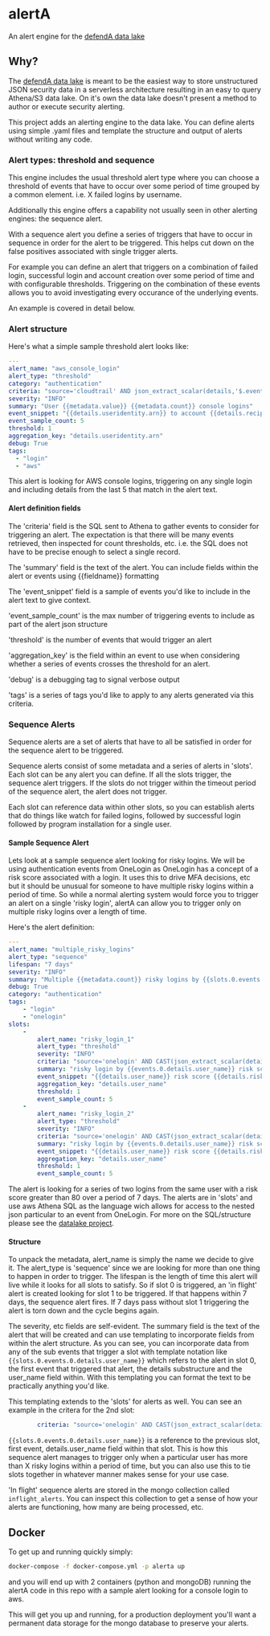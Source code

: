 # alertA
An alert engine for the [defendA data lake](https://github.com/0xdefendA/defenda-data-lake)

## Why?
The [defendA data lake](https://github.com/0xdefendA/defenda-data-lake) is meant to be the easiest way to store unstructured JSON security data in a serverless architecture resulting in an easy to query Athena/S3 data lake. On it's own the data lake doesn't present a method to author or execute security alerting.

This project adds an alerting engine to the data lake. You can define alerts using simple .yaml files and template the structure and output of alerts without writing any code.

### Alert types: threshold and sequence
This engine includes the usual threshold alert type where you can choose a threshold of events that have to occur over some period of time grouped by a common element. i.e. X failed logins by username.

Additionally this engine offers a capability not usually seen in other alerting engines: the sequence alert.

With a sequence alert you define a series of triggers that have to occur in sequence in order for the alert to be triggered. This helps cut down on the false positives associated with single trigger alerts.

For example you can define an alert that triggers on a combination of failed login, successful login and account creation over some period of time and with configurable thresholds. Triggering on the combination of these events allows you to avoid investigating every occurance of the underlying events.

An example is covered in detail below.


### Alert structure
Here's what a simple sample threshold alert looks like:

```yaml
---
alert_name: "aws_console_login"
alert_type: "threshold"
category: "authentication"
criteria: "source='cloudtrail' AND json_extract_scalar(details,'$.eventname') = 'ConsoleLogin'"
severity: "INFO"
summary: "User {{metadata.value}} {{metadata.count}} console logins"
event_snippet: "{{details.useridentity.arn}} to account {{details.recipientaccountid}} from IP {{details.sourceipaddress}}"
event_sample_count: 5
threshold: 1
aggregation_key: "details.useridentity.arn"
debug: True
tags:
  - "login"
  - "aws"
```

This alert is looking for AWS console logins, triggering on any single login and including details from the last 5 that match in the alert text.

#### Alert definition fields
The 'criteria' field is the SQL sent to Athena to gather events to consider for triggering an alert. The expectation is that there will be many events retrieved, then inspected for count thresholds, etc. i.e. the SQL does not have to be precise enough to select a single record.

The 'summary' field is the text of the alert. You can include fields within the alert or events using {{fieldname}} formatting

The 'event_snippet' field is a sample of events you'd like to include in the alert text to give context.

'event_sample_count' is the max number of triggering events to include as part of the alert json structure

'threshold' is the number of events that would trigger an alert

'aggregation_key' is the field within an event to use when considering whether a series of events crosses the threshold for an alert.

'debug' is a debugging tag to signal verbose output

'tags' is a series of tags you'd like to apply to any alerts generated via this criteria.

### Sequence Alerts
Sequence alerts are a set of alerts that have to all be satisfied in order for the sequence alert to be triggered.

Sequence alerts consist of some metadata and a series of alerts in 'slots'. Each slot can be any alert you can define. If all the slots trigger, the sequence alert triggers. If the slots do not trigger within the timeout period of the sequence alert, the alert does not trigger.

Each slot can reference data within other slots, so you can establish alerts that do things like watch for failed logins, followed by successful login followed by program installation for a single user.

#### Sample Sequence Alert
Lets look at a sample sequence alert looking for risky logins. We will be using authentication events from OneLogin as OneLogin has a concept of a risk score associated with a login. It uses this to drive MFA decisions, etc but it should be unusual for someone to have multiple risky logins within a period of time. So while a normal alerting system would force you to trigger an alert on a single 'risky login', alertA can allow you to trigger only on multiple risky logins over a length of time.

Here's the alert definition:
```yaml
---
alert_name: "multiple_risky_logins"
alert_type: "sequence"
lifespan: "7 days"
severity: "INFO"
summary: "Multiple {{metadata.count}} risky logins by {{slots.0.events.0.details.user_name}}"
debug: True
category: "authentication"
tags:
    - "login"
    - "onelogin"
slots:
    -
        alert_name: "risky_login_1"
        alert_type: "threshold"
        severity: "INFO"
        criteria: "source='onelogin' AND CAST(json_extract_scalar(details,'$.risk_score') as INTEGER)>80"
        summary: "risky login by {{events.0.details.user_name}} risk score: {{events.0.details.risk_score}}"
        event_snippet: "{{details.user_name}} risk score {{details.risk_score}} from IP {{details.sourceipaddress}}"
        aggregation_key: "details.user_name"
        threshold: 1
        event_sample_count: 5
    -
        alert_name: "risky_login_2"
        alert_type: "threshold"
        severity: "INFO"
        criteria: "source='onelogin' AND CAST(json_extract_scalar(details,'$.risk_score') as INTEGER)>80 AND json_extract_scalar(details,'$.user_name')='{{slots.0.events.0.details.user_name}}'"
        summary: "risky login by {{events.0.details.user_name}} risk score: {{events.0.details.risk_score}}"
        event_snippet: "{{details.user_name}} risk score {{details.risk_score}} from IP {{details.sourceipaddress}}"
        aggregation_key: "details.user_name"
        threshold: 1
        event_sample_count: 5

```

The alert is looking for a series of two logins from the same user with a risk score greater than 80 over a period of 7 days. The alerts are in 'slots' and use aws Athena SQL as the language wich allows for access to the nested json particular to an event from OneLogin. For more on the SQL/structure please see the [datalake project](https://github.com/0xdefendA/defenda-data-lake).

#### Structure
To unpack the metadata, alert_name is simply the name we decide to give it. The alert_type is 'sequence' since we are looking for more than one thing to happen in order to trigger. The lifespan is the length of time this alert will live while it looks for all slots to satisfy. So if slot 0 is triggered, an 'in flight' alert is created looking for slot 1 to be triggered. If that happens within 7 days, the sequence alert fires. If 7 days pass without slot 1 triggering the alert is torn down and the cycle begins again.

The severity, etc fields are self-evident. The summary field is the text of the alert that will be created and can use templating to incorporate fields from within the alert structure. As you can see, you can incorporate data from any of the sub events that trigger a slot with template notation like `{{slots.0.events.0.details.user_name}}` which refers to the alert in slot 0, the first event that triggered that alert, the details substructure and the user_name field within. With this templating you can format the text to be practically anything you'd like.

This templating extends to the 'slots' for alerts as well. You can see an example in the critera for the 2nd slot:

```yaml
        criteria: "source='onelogin' AND CAST(json_extract_scalar(details,'$.risk_score') as INTEGER)>80 AND position('Defaulted' IN json_extract_scalar(details,'$.risk_reasons'))=0 AND json_extract_scalar(details,'$.user_name')='{{slots.0.events.0.details.user_name}}'"
```
`{{slots.0.events.0.details.user_name}}` is a reference to the previous slot, first event, details.user_name field within that slot. This is how this sequence alert manages to trigger only when a particular user has more than X risky logins within a period of time, but you can also use this to tie slots together in whatever manner makes sense for your use case.

'In flight' sequence alerts are stored in the mongo collection called `inflight_alerts`. You can inspect this collection to get a sense of how your alerts are functioning, how many are being processed, etc.


## Docker
To get up and running quickly simply:

```bash
docker-compose -f docker-compose.yml -p alerta up
```
and you will end up with 2 containers (python and mongoDB) running the alertA code in this repo with a sample alert looking for a console login to aws.

This will get you up and running, for a production deployment you'll want a permanent data storage for the mongo database to preserve your alerts.


